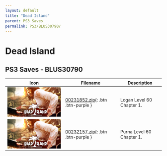 ```yaml
---
layout: default
title: "Dead Island"
parent: PS3 Saves
permalink: PS3/BLUS30790/
---
```

# Dead Island

## PS3 Saves - BLUS30790

| Icon | Filename | Description |
|------|----------|-------------|
| ![Dead Island](ICON0.PNG) | [00231852.zip](00231852.zip){: .btn .btn-purple } | Logan Level 60 Chapter 1. |
| ![Dead Island](ICON0.PNG) | [00232157.zip](00232157.zip){: .btn .btn-purple } | Purna Level 60 Chapter 1. |
